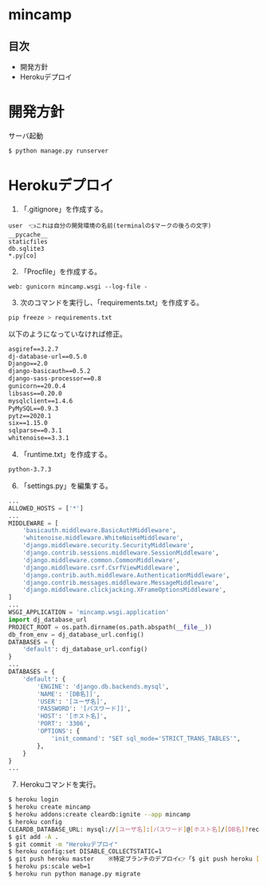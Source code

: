 # mincamp
## 目次
- 開発方針
- Herokuデプロイ

# 開発方針
サーバ起動
```bash
$ python manage.py runserver 
```
 
# Herokuデプロイ
1. 「.gitignore」を作成する。

```.gitignore
user　👈これは自分の開発環境の名前(terminalの$マークの後ろの文字)
__pycache__
staticfiles
db.sqlite3
*.py[co]
```

2. 「Procfile」を作成する。

```Procfile
web: gunicorn mincamp.wsgi --log-file -
```

3. 次のコマンドを実行し、「requirements.txt」を作成する。

```bash
pip freeze > requirements.txt
```
以下のようになっていなければ修正。

```requirements.txt
asgiref==3.2.7
dj-database-url==0.5.0
Django==2.0
django-basicauth==0.5.2
django-sass-processor==0.8
gunicorn==20.0.4
libsass==0.20.0
mysqlclient==1.4.6
PyMySQL==0.9.3
pytz==2020.1
six==1.15.0
sqlparse==0.3.1
whitenoise==3.3.1
```

 
4. 「runtime.txt」を作成する。

```runtime.txt
python-3.7.3
```

6. 「settings.py」を編集する。

```settings.py
...
ALLOWED_HOSTS = ['*']
...
MIDDLEWARE = [
    'basicauth.middleware.BasicAuthMiddleware',
    'whitenoise.middleware.WhiteNoiseMiddleware',
    'django.middleware.security.SecurityMiddleware',
    'django.contrib.sessions.middleware.SessionMiddleware',
    'django.middleware.common.CommonMiddleware',
    'django.middleware.csrf.CsrfViewMiddleware',
    'django.contrib.auth.middleware.AuthenticationMiddleware',
    'django.contrib.messages.middleware.MessageMiddleware',
    'django.middleware.clickjacking.XFrameOptionsMiddleware',
]
...
WSGI_APPLICATION = 'mincamp.wsgi.application'
import dj_database_url
PROJECT_ROOT = os.path.dirname(os.path.abspath(__file__))
db_from_env = dj_database_url.config()
DATABASES = {
    'default': dj_database_url.config()
}
...
DATABASES = {
    'default': {
        'ENGINE': 'django.db.backends.mysql',
        'NAME': '[DB名]]',
        'USER': '[ユーザ名]',
        'PASSWORD': '[パスワード]]',
        'HOST': '[ホスト名]',
        'PORT': '3306',
        'OPTIONS': {
            'init_command': "SET sql_mode='STRICT_TRANS_TABLES'",
        },
    }
}
...
```

7. Herokuコマンドを実行。

```bash
$ heroku login
$ heroku create mincamp
$ heroku addons:create cleardb:ignite --app mincamp
$ heroku config
CLEARDB_DATABASE_URL: mysql://[ユーザ名]:[パスワード]@[ホスト名]/[DB名]?reconnect=true
$ git add -A . 
$ git commit -m "Herokuデプロイ"
$ heroku config:set DISABLE_COLLECTSTATIC=1
$ git push heroku master    ※特定ブランチのデプロイ👉「$ git push heroku [ブランチ名]:master --force」
$ heroku ps:scale web=1
$ heroku run python manage.py migrate
```